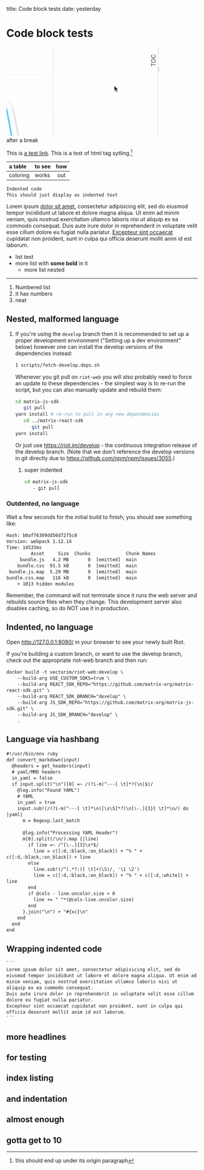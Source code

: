 title: Code block tests
date: yesterday

Code block tests
================

![Image test](marked.gif)<br/>after a break

This is [a test link](https://brettterpstra.com). <span class="test span">This is a test of html tag sytling.</span>[^fn1]

| a table | to see | how |
| :---- |----|:---:|
coloring | works|out

    Indented code
    This should just display as indented text

Lorem ipsum [dolor sit amet][reflink], consectetur adipisicing elit, sed do eiusmod tempor incididunt ut labore et dolore magna aliqua. Ut enim ad minim veniam, quis nostrud exercitation ullamco laboris nisi ut aliquip ex ea commodo consequat. Duis aute irure dolor in reprehenderit in voluptate velit esse cillum dolore eu fugiat nulla pariatur. [Excepteur sint occaecat](https://test.com) cupidatat non proident, sunt in culpa qui officia deserunt mollit anim id est laborum.

[reflink]: https://brettterpstra.com/should/become/inline "This should become an inline link"

* list test
* more list with **some bold** in it
  * more list nested

---

1. Numbered list
2. it has numbers
3. neat

## Nested, malformed language

1. If you're using the `develop` branch then it is recommended to set up a proper development environment ("Setting up a dev environment" below) however one can install the develop versions of the dependencies instead:
   ``` bash
   1 scripts/fetch-develop.deps.sh
   ```
   Whenever you git pull on `riot-web` you will also probably need to force an update
   to these dependencies - the simplest way is to re-run the script, but you can also
   manually update and rebuild them:
   ```bash bin
   cd matrix-js-sdk
      git pull
   yarn install # re-run to pull in any new dependencies
      cd ../matrix-react-sdk
         git pull
   yarn install
   ```
   Or just use https://riot.im/develop - the continuous integration release of the
   develop branch. (Note that we don't reference the develop versions in git directly
   due to https://github.com/npm/npm/issues/3055.)
   1. super indented
       
       ```bash bin
       cd matrix-js-sdk
          - git pull
       ```

### Outdented, no language

Wait a few seconds for the initial build to finish; you should see something like:
```
Hash: b0af76309dd56d7275c8
Version: webpack 1.12.14
Time: 14533ms
         Asset     Size  Chunks             Chunk Names
     bundle.js   4.2 MB       0  [emitted]  main
    bundle.css  91.5 kB       0  [emitted]  main
 bundle.js.map  5.29 MB       0  [emitted]  main
bundle.css.map   116 kB       0  [emitted]  main
    + 1013 hidden modules
```
   Remember, the command will not terminate since it runs the web server
   and rebuilds source files when they change. This development server also
   disables caching, so do NOT use it in production.

## Indented, no language

Open http://127.0.0.1:8080/ in your browser to see your newly built Riot.

If you're building a custom branch, or want to use the develop branch, check out the appropriate
riot-web branch and then run:
   ```
   docker build -t vectorim/riot-web:develop \
       --build-arg USE_CUSTOM_SDKS=true \
       --build-arg REACT_SDK_REPO="https://github.com/matrix-org/matrix-react-sdk.git" \
       --build-arg REACT_SDK_BRANCH="develop" \
       --build-arg JS_SDK_REPO="https://github.com/matrix-org/matrix-js-sdk.git" \
       --build-arg JS_SDK_BRANCH="develop" \
       .
   ```

## Language via hashbang

```
#!/usr/bin/env ruby
def convert_markdown(input)
  @headers = get_headers(input)
  # yaml/MMD headers
  in_yaml = false
  if input.split("\n")[0] =~ /(?i-m)^---[ \t]*?(\n|$)/
    @log.info("Found YAML")
    # YAML
    in_yaml = true
    input.sub!(/(?i-m)^---[ \t]*\n([\s\S]*?)\n[\-.]{3}[ \t]*\n/) do |yaml|
      m = Regexp.last_match

      @log.info("Processing YAML Header")
      m[0].split(/\n/).map {|line|
        if line =~ /^[\-.]{3}\s*$/
          line = c([:d,:black,:on_black]) + "% " + c([:d,:black,:on_black]) + line
        else
          line.sub!(/^(.*?:)[ \t]+(\S)/, '\1 \2')
          line = c([:d,:black,:on_black]) + "% " + c([:d,:white]) + line
        end
        if @cols - line.uncolor.size > 0
          line += " "*(@cols-line.uncolor.size)
        end
      }.join("\n") + "#{xc}\n"
    end
  end
end
```

## Wrapping indented code

    ```
    Lorem ipsum dolor sit amet, consectetur adipisicing elit, sed do eiusmod tempor incididunt ut labore et dolore magna aliqua. Ut enim ad minim veniam, quis nostrud exercitation ullamco laboris nisi ut aliquip ex ea commodo consequat. 
    Duis aute irure dolor in reprehenderit in voluptate velit esse cillum dolore eu fugiat nulla pariatur. 
    Excepteur sint occaecat cupidatat non proident, sunt in culpa qui officia deserunt mollit anim id est laborum.
    ```

[^fn1]: this should end up under its origin paragraph

## more headlines

## for testing

## index listing

## and indentation

## almost enough

## gotta get to 10

